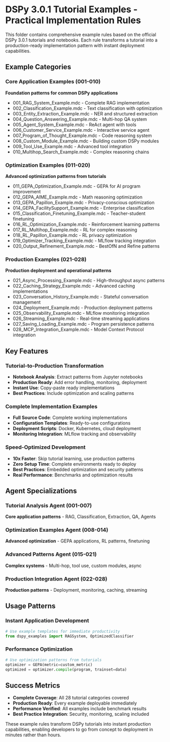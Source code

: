 # DSPy 3.0.1 Tutorial Examples - Practical Implementation Rules

This folder contains comprehensive example rules based on the official DSPy 3.0.1 tutorials and notebooks. Each rule transforms a tutorial into a production-ready implementation pattern with instant deployment capabilities.

## Example Categories

### Core Application Examples (001-010)

**Foundation patterns for common DSPy applications**

- 001_RAG_System_Example.mdc - Complete RAG implementation
- 002_Classification_Example.mdc - Text classification with optimization
- 003_Entity_Extraction_Example.mdc - NER and structured extraction
- 004_Question_Answering_Example.mdc - Multi-hop QA system
- 005_Agent_System_Example.mdc - ReAct agent with tools
- 006_Customer_Service_Example.mdc - Interactive service agent
- 007_Program_of_Thought_Example.mdc - Code reasoning system
- 008_Custom_Module_Example.mdc - Building custom DSPy modules
- 009_Tool_Use_Example.mdc - Advanced tool integration
- 010_Multihop_Search_Example.mdc - Complex reasoning chains

### Optimization Examples (011-020)

**Advanced optimization patterns from tutorials**

- 011_GEPA_Optimization_Example.mdc - GEPA for AI program improvement
- 012_GEPA_AIME_Example.mdc - Math reasoning optimization
- 013_GEPA_Papillon_Example.mdc - Privacy-conscious optimization
- 014_GEPA_FacilitySupport_Example.mdc - Enterprise classification
- 015_Classification_Finetuning_Example.mdc - Teacher-student finetuning
- 016_RL_Optimization_Example.mdc - Reinforcement learning patterns
- 017_RL_Multihop_Example.mdc - RL for complex reasoning
- 018_RL_Papillon_Example.mdc - RL privacy optimization
- 019_Optimizer_Tracking_Example.mdc - MLflow tracking integration
- 020_Output_Refinement_Example.mdc - BestOfN and Refine patterns

### Production Examples (021-028)

**Production deployment and operational patterns**

- 021_Async_Processing_Example.mdc - High-throughput async patterns
- 022_Caching_Strategy_Example.mdc - Advanced caching implementations
- 023_Conversation_History_Example.mdc - Stateful conversation management
- 024_Deployment_Example.mdc - Production deployment patterns
- 025_Observability_Example.mdc - MLflow monitoring integration
- 026_Streaming_Example.mdc - Real-time streaming applications
- 027_Saving_Loading_Example.mdc - Program persistence patterns
- 028_MCP_Integration_Example.mdc - Model Context Protocol integration

## Key Features

### Tutorial-to-Production Transformation

- **Notebook Analysis**: Extract patterns from Jupyter notebooks
- **Production Ready**: Add error handling, monitoring, deployment
- **Instant Use**: Copy-paste ready implementations
- **Best Practices**: Include optimization and scaling patterns

### Complete Implementation Examples

- **Full Source Code**: Complete working implementations
- **Configuration Templates**: Ready-to-use configurations
- **Deployment Scripts**: Docker, Kubernetes, cloud deployment
- **Monitoring Integration**: MLflow tracking and observability

### Speed-Optimized Development

- **10x Faster**: Skip tutorial learning, use production patterns
- **Zero Setup Time**: Complete environments ready to deploy
- **Best Practices**: Embedded optimization and security patterns
- **Real Performance**: Benchmarks and optimization results

## Agent Specializations

### Tutorial Analysis Agent (001-007)

**Core application patterns** - RAG, Classification, Extraction, QA, Agents

### Optimization Examples Agent (008-014)

**Advanced optimization** - GEPA applications, RL patterns, finetuning

### Advanced Patterns Agent (015-021)

**Complex systems** - Multi-hop, tool use, custom modules, async

### Production Integration Agent (022-028)

**Production patterns** - Deployment, monitoring, caching, streaming

## Usage Patterns

### Instant Application Development

```python
# Use example templates for immediate productivity
from dspy_examples import RAGSystem, OptimizedClassifier
```

### Performance Optimization

```python
# Use optimization patterns from tutorials
optimizer = GEPA(metric=custom_metric)
optimized = optimizer.compile(program, trainset=data)
```

## Success Metrics

- **Complete Coverage**: All 28 tutorial categories covered
- **Production Ready**: Every example deployable immediately
- **Performance Verified**: All examples include benchmark results
- **Best Practice Integration**: Security, monitoring, scaling included

These example rules transform DSPy tutorials into instant production capabilities, enabling developers to go from concept to deployment in minutes rather than hours.
